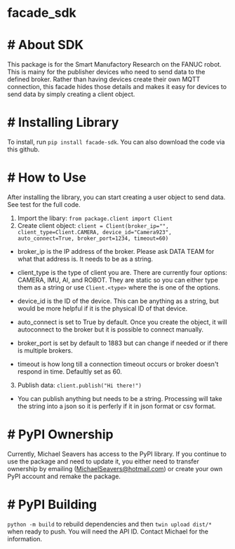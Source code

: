 # facade_sdk

# # About SDK
This package is for the Smart Manufactory Research on the FANUC robot. This is mainy for the publisher devices who need to send data to the defined broker. Rather than having devices create their own MQTT connection, this facade hides those details and makes it easy for devices to send data by simply creating a client object. 

# # Installing Library
To install, run `pip install facade-sdk`. You can also download the code via this github.

# # How to Use
After installing the library, you can start creating a user object to send data. See test for the full code.

1. Import the libary: `from package.client import Client`
2. Create client object: `client = Client(broker_ip="", client_type=Client.CAMERA, device_id="Camera923", auto_connect=True, broker_port=1234, timeout=60)`

- broker_ip is the IP address of the broker. Please ask DATA TEAM for what that address is. It needs to be as a string.

- client_type is the type of client you are. There are currently four options: CAMERA, IMU, AI, and ROBOT. They are static so you can either type them as a string or use `Client.<type>` where the <type> is one of the options.

- device_id is the ID of the device. This can be anything as a string, but would be more helpful if it is the physical ID of that device.

- auto_connect is set to True by default. Once you create the object, it will autoconnect to the broker but it is possible to connect manually.

- broker_port is set by default to 1883 but can change if needed or if there is multiple brokers.

- timeout is how long till a connection timeout occurs or broker doesn't respond in time. Defaultly set as 60.

3. Publish data: `client.publish("Hi there!")`

- You can publish anything but needs to be a string. Processing will take the string into a json so it is perferly if it in json format or csv format.

# # PyPI Ownership
Currently, Michael Seavers has access to the PyPI library. If you continue to use the package and need to update it, you either need to transfer ownership by emailing (MichaelSeavers@hotmail.com) or create your own PyPI account and remake the package. 

# # PyPI Building
`python -m build` to rebuild dependencies and then `twin upload dist/*` when ready to push. You will need the API ID. Contact Michael for the information.
